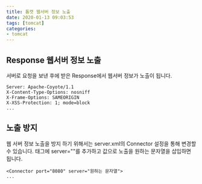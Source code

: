 ```yaml
---
title: 톰캣 웹서버 정보 노출
date: 2020-01-13 09:03:53
tags: [tomcat]
categories:
- tomcat
---
```


## Response 웹서버 정보 노출

서버로 요청을 보낸 후에 받은 Response에서 웹서버 정보가 노출이 됩니다.

```
Server: Apache-Coyote/1.1
X-Content-Type-Options: nosniff
X-Frame-Options: SAMEORIGIN
X-XSS-Protection: 1; mode=block
...
```

## 노출 방지

웹 서버 정보 노출을 방지 하기 위해서는 server.xml의 Connector 설정을 통해 변경할수 있습니다. 태그에 server=""를 추가하고 값으로 노출을 원하는 문자열을 삽입하면 됩니다.

```
<Connector port="8080" server="원하는 문자열">
...
```
